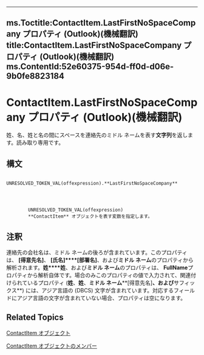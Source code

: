 

---
ms.Toctitle:ContactItem.LastFirstNoSpaceCompany プロパティ (Outlook)(機械翻訳)
title:ContactItem.LastFirstNoSpaceCompany プロパティ (Outlook)(機械翻訳)
ms.ContentId:52e60375-954d-ff0d-d06e-9b0fe8823184
---
# ContactItem.LastFirstNoSpaceCompany プロパティ (Outlook)(機械翻訳)




姓、名、姓と名の間にスペースを連絡先のミドル ネームを表す**文字列**を返します。読み取り専用です。

## 構文

            UNRESOLVED_TOKEN_VAL(offexpression).**LastFirstNoSpaceCompany**




            UNRESOLVED_TOKEN_VAL(offexpression)
            **ContactItem** オブジェクトを表す変数を指定します。



## 注釈
連絡先の会社名は、ミドル ネームの後ろが含まれています。このプロパティは、 **[得意先名]**、 **[氏名]****[部署名]**、および**ミドル ネーム**のプロパティから解析されます。**姓****姓**、および**ミドル ネーム**のプロパティは、 **FullName**プロパティから解析自体です。場合のみこのプロパティの値で入力されて、関連付けられているプロパティ (**姓**、**姓**、**ミドル ネーム****[得意先名]**、および**サフィックス**) には、アジア言語の (DBCS) 文字が含まれています。対応するフィールドにアジア言語の文字が含まれていない場合、プロパティは空になります。



## Related Topics

[ContactItem オブジェクト](8e32093c-a678-f1fd-3f35-c2d8994d166f.md)

[ContactItem オブジェクトのメンバー](a8b13369-4c87-02aa-e62a-1f3067e559fa.md)




